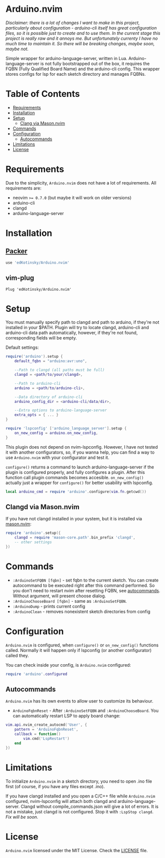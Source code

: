# Arduino.nvim

_Disclaimer: there is a lot of changes I want to make in this project, particularly
about configuration - arduino-cli itself has great configuration files, so it is
possible just to create and to use them. In the current stage this project
is really raw and it annoys me. But unfortunately currenty I have no much time
to maintain it. So there will be breaking changes, maybe soon, maybe not._

Simple wrapper for arduino-language-server, written in Lua.
Arduino-language-server is not fully bootstrapped out of the box,
it requires the FQBN (Fully Qualified Board Name) and the
arduino-cli config. This wrapper stores configs for lsp for each
sketch directory and manages FQBNs.

# Table of Contents

- [Requirements](#requirements)
- [Installation](#installation)
- [Setup](#setup)
    - [Clang via Mason.nvim](#clangd-via-masonnvim)
- [Commands](#commands)
- [Configuration](#configuration)
    - [Autocommands](#autocommands)
- [Limitations](#limitations)
- [License](#license)

# Requirements

Due to the simplicity, `Arduino.nvim` does not have a lot of requirements.
All requirements are:

- neovim `>= 0.7.0` (but maybe it will work on older versions)
- arduino-cli
- clangd
- arduino-language-server

# Installation

## [Packer](https://github.com/wbthomason/packer.nvim)

```lua
use 'edKotinsky/Arduino.nvim'
```

## vim-plug

```vim
Plug 'edKotinsky/Arduino.nvim'
```

# Setup

You must manually specify path to clangd and path to arduino, if they're
not installed in your $PATH. Plugin will try to locate clangd, arduino-cli 
and arduino-cli data path automatically, however, if they're not found, 
corresponding fields will be empty.

Default settings:

```lua
require('arduino').setup {
    default_fqbn = "arduino:avr:uno",

    --Path to clangd (all paths must be full)
    clangd = <path/to/your/clangd>,

    --Path to arduino-cli
    arduino = <path/to/arduino-cli>,

    --Data directory of arduino-cli
    arduino_config_dir = <arduino-cli/data/dir>,

    --Extra options to arduino-language-server
    extra_opts = { ... }
}

require 'lspconfig' ['arduino_language_server'].setup {
    on_new_config = arduino.on_new_config,
}
```

This plugin does not depend on nvim-lspconfig. However, I have not tested it
with another configurators, so, if you wanna help, you can find a way to use
`Arduino.nvim` with your configurator and test it.

`configure()` returns a command to launch arduino-language-server if the
plugin is configured properly, and fully configures a plugin. After this
function call plugin commands becomes accesible. `on_new_config()` actually
just a wrapper for `configure()` for better usability with lspconfig.

```lua
local arduino_cmd = require 'arduino'.configure(vim.fn.getcwd())
```

## Clangd via Mason.nvim

If you have not clangd installed in your system, but it is installed via
[mason.nvim](https://github.com/williamboman/mason.nvim):

```lua
require 'arduino'.setup({
    clangd = require 'mason-core.path'.bin_prefix 'clangd',
    -- other settings
})
```

# Commands

- `:ArduinoSetFQBN [fqbn]` - set fqbn to the current sketch. You can create
autocommand to be executed right after this command performed. So you don't
need to restart nvim after resetting FQBN, see [autocommands](#autocommands).
Without argument, will present choose dialog.
- `:ArduinoChooseBoard [fqbn]` - same as `:ArduinoSetFQBN`.
- `:ArduinoDump` - prints current config
- `:ArduinoClean` - removes nonexistent sketch directories from config

# Configuration

`Arduino.nvim` is configured, when `configure()` or `on_new_config()`
functions called. Normally it will happen only if lspconfig (or another
configurator) called they.

You can check inside your config, is `Arduino.nvim` configured:

```lua
require 'arduino'.configured
```

## Autocommands

`Arduino.nvim` has its own events to allow user to customize its behaviour.

- `ArduinoFqbnReset` - After `:ArduinoSetFQBN` and `:ArduinoChooseBoard`.
You can automatically restart LSP to apply board change:

```lua
vim.api.nvim_create_autocmd('User', {
    pattern = 'ArduinoFqbnReset',
    callback = function()
        vim.cmd('LspRestart')
    end
})
```

# Limitations

To initialize `Arduino.nvim` in a sketch directory, you need to
open .ino file first (of course, if you have any files except .ino).

If you have clangd installed and you open a C/C++ file while `Arduino.nvim`
configured, nvim-lspconfig will attach both clangd and arduino-language-server.
Clangd without compile_commands.json will give a lot of errors. It is not
a mistake, just clangd is not configured. Stop it with `:LspStop clangd`.
*Fix will be soon*.

# License

`Arduino.nvim` licensed under the MIT License. Check the [LICENSE](./LICENSE.md) 
file.
